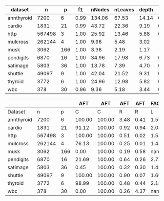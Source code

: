 | dataset | n | p | f1 | nNodes | nLeaves | depth | Q | J |
|---------|---|---|----|--------|---------|-------|---|---|
| annthyroid | 7200 | 6 | 0.99 | 134.06 | 67.53 | 14.14 | 0.95 | 1.00 |
| cardio | 1831 | 21 | 0.99 | 43.72 | 22.36 | 9.19 | 0.89 | 0.56 |
| http | 567498 | 3 | 1.00 | 25.92 | 13.46 | 5.88 | 0.98 | 0.95 |
| mulcross | 262144 | 4 | 1.00 | 9.96 | 5.48 | 3.02 | -0.13 | 0.59 |
| musk | 3062 | 166 | 1.00 | 3.38 | 2.19 | 1.17 | -0.00 | 0.03 |
| pendigits | 6870 | 16 | 1.00 | 34.96 | 17.98 | 6.73 | 0.80 | 0.53 |
| satimage | 5803 | 36 | 1.00 | 13.78 | 7.39 | 4.70 | 0.81 | 0.13 |
| shuttle | 49097 | 9 | 1.00 | 42.04 | 21.52 | 9.31 | 0.35 | 0.76 |
| thyroid | 3772 | 6 | 1.00 | 24.96 | 12.98 | 5.82 | 0.81 | 0.77 |
| wbc | 378 | 30 | 0.96 | 9.36 | 5.18 | 3.44 | 0.59 | 0.11 |


|            |       |     | AFT    | AFT    | AFT   | AFT  | FACET | FACET | FACET | FACET  |
| ---------- | ----- | --- | ------ | ------ | ----- | ---- | ----- | ----- | ----- | ------ |
| Dataset    | n     | p   | C      | C      | R     | R    | L     | L     | D     | D      |
| annthyroid | 7200 | 6 | 100.00 | 100.00 | 3.48 | 0.41 | 1.59 | 1.41 | 1.69 | 1.41 |
| cardio | 1831 | 21 | 91.12 | 100.00 | 0.92 | 0.94 | 2.08 | 1.57 | 43.06 | 10.70 |
| http | 567498 | 3 | 100.00 | 100.00 | 0.51 | 0.02 | 1.53 | 1.59 | 23.74 | 14.65 |
| mulcross | 262144 | 4 | 76.13 | 100.00 | 0.25 | 0.01 | 1.45 | 1.76 | 241.56 | 226.86 |
| musk | 3062 | 166 | 0.00 | 100.00 | 0.19 | 0.58 | nan | 11.29 | nan | 106.40 |
| pendigits | 6870 | 16 | 21.69 | 100.00 | 0.64 | 0.26 | 2.73 | 2.07 | 78.92 | 45.36 |
| satimage | 5803 | 36 | 0.45 | 100.00 | 0.32 | 0.30 | 1.48 | 1.50 | 22.80 | 32.59 |
| shuttle | 49097 | 9 | 100.00 | 100.00 | 0.90 | 0.07 | 1.66 | 1.28 | 2.58 | 1.23 |
| thyroid | 3772 | 6 | 98.99 | 100.00 | 0.48 | 0.44 | 2.18 | 1.63 | 11.31 | 7.88 |
| wbc | 378 | 30 | 0.00 | 100.00 | 0.26 | 4.37 | nan | 2.57 | nan | 23.66 |
